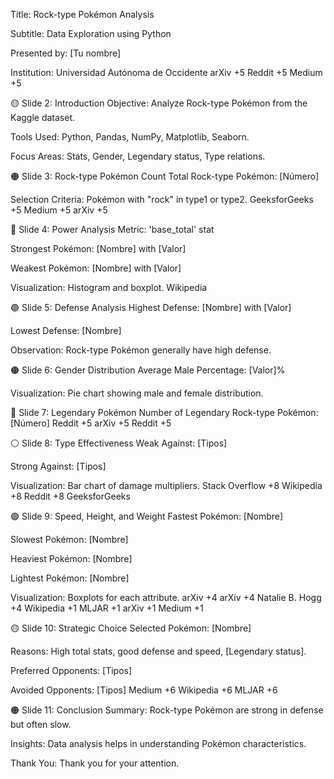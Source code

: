 Title: Rock-type Pokémon Analysis

Subtitle: Data Exploration using Python

Presented by: [Tu nombre]

Institution: Universidad Autónoma de Occidente
arXiv
+5
Reddit
+5
Medium
+5

🟡 Slide 2: Introduction
Objective: Analyze Rock-type Pokémon from the Kaggle dataset.

Tools Used: Python, Pandas, NumPy, Matplotlib, Seaborn.

Focus Areas: Stats, Gender, Legendary status, Type relations.

🟠 Slide 3: Rock-type Pokémon Count
Total Rock-type Pokémon: [Número]

Selection Criteria: Pokémon with "rock" in type1 or type2.
GeeksforGeeks
+5
Medium
+5
arXiv
+5

🔵 Slide 4: Power Analysis
Metric: 'base_total' stat

Strongest Pokémon: [Nombre] with [Valor]

Weakest Pokémon: [Nombre] with [Valor]

Visualization: Histogram and boxplot.
Wikipedia

🟣 Slide 5: Defense Analysis
Highest Defense: [Nombre] with [Valor]

Lowest Defense: [Nombre]

Observation: Rock-type Pokémon generally have high defense.

🟤 Slide 6: Gender Distribution
Average Male Percentage: [Valor]%

Visualization: Pie chart showing male and female distribution.

🔴 Slide 7: Legendary Pokémon
Number of Legendary Rock-type Pokémon: [Número]
Reddit
+5
arXiv
+5
Reddit
+5

⚪ Slide 8: Type Effectiveness
Weak Against: [Tipos]

Strong Against: [Tipos]

Visualization: Bar chart of damage multipliers.
Stack Overflow
+8
Wikipedia
+8
Reddit
+8
GeeksforGeeks

🟢 Slide 9: Speed, Height, and Weight
Fastest Pokémon: [Nombre]

Slowest Pokémon: [Nombre]

Heaviest Pokémon: [Nombre]

Lightest Pokémon: [Nombre]

Visualization: Boxplots for each attribute.
arXiv
+4
arXiv
+4
Natalie B. Hogg
+4
Wikipedia
+1
MLJAR
+1
arXiv
+1
Medium
+1

🟡 Slide 10: Strategic Choice
Selected Pokémon: [Nombre]

Reasons: High total stats, good defense and speed, [Legendary status].

Preferred Opponents: [Tipos]

Avoided Opponents: [Tipos]
Medium
+6
Wikipedia
+6
MLJAR
+6

🟠 Slide 11: Conclusion
Summary: Rock-type Pokémon are strong in defense but often slow.

Insights: Data analysis helps in understanding Pokémon characteristics.

Thank You: Thank you for your attention.

